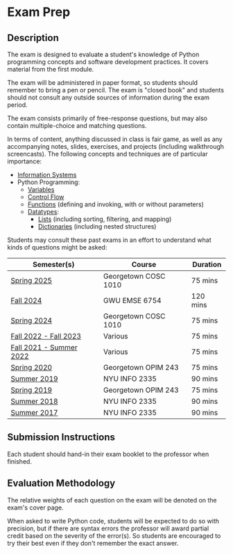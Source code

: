 
# Exam Prep

## Description

The exam is designed to evaluate a student's knowledge of Python programming concepts and software development practices. It covers material from the first module.

The exam will be administered in paper format, so students should remember to bring a pen or pencil. The exam is "closed book" and students should not consult any outside sources of information during the exam period.

The exam consists primarily of free-response questions, but may also contain multiple-choice and matching questions.

In terms of content, anything discussed in class is fair game, as well as any accompanying notes, slides, exercises, and projects (including walkthrough screencasts). The following concepts and techniques are of particular importance:

  + [Information Systems](/notes/info-systems/README.md)
  + Python Programming:
    + [Variables](/notes/python/variables.md)
    + [Control Flow](/notes/python/control-flow.md)
    + [Functions](/notes/python/functions.md) (defining and invoking, with or without parameters)
    + [Datatypes](/notes/python/datatypes/README.md):
      + [Lists](/notes/python/datatypes/lists.md) (including sorting, filtering, and mapping)
      + [Dictionaries](/notes/python/datatypes/dictionaries.md) (including nested structures)

Students may consult these past exams in an effort to understand what kinds of questions might be asked:


Semester(s) | Course | Duration
---|---|---
[Spring 2025](/exam/Midterm%20Exam%20-%20COSC%201010%20(Spring%202025)%20-%20v2.pdf) | Georgetown COSC 1010 | 75 mins
[Fall 2024](/exam/Final%20Exam%20-%20EMSE%206574%20(Fall%202024)%20-%20v2.pdf) | GWU EMSE 6754 | 120 mins
[Spring 2024](/exam/Midterm%20Exam%20-%20COSC%201010%20(Spring%202024)%20-%20v4.pdf) | Georgetown COSC 1010 | 75 mins
[Fall 2022 - Fall 2023](/exam/Crunch_the_YouTube_Data_Exam_(Fall_2023)_%5BYOUR_NET_ID%5D.ipynb) | Various | 75 mins
[Fall 2021 - Summer 2022](/exam/Exam_2022.ipynb) | Various | 75 mins
[Spring 2020](https://github.com/prof-rossetti/intro-to-python/blob/master/exam/Final%20Exam%20-%20OPIM%20243%20-%202020.pdf) | Georgetown OPIM 243 | 75 mins
[Summer 2019](https://github.com/prof-rossetti/nyu-info-2335-201905/blob/master/exams/final/exam.pdf) | NYU INFO 2335 | 90 mins
[Spring 2019](https://github.com/prof-rossetti/georgetown-opim-243-201901/blob/master/exams/final/exam.pdf) | Georgetown OPIM 243 | 75 mins
[Summer 2018](https://github.com/prof-rossetti/nyu-info-2335-201805/blob/master/exams/final/final-exam.pdf) | NYU INFO 2335 | 90 mins
[Summer 2017](https://github.com/prof-rossetti/nyu-info-2335-201706/blob/master/exams/final/NYU-INFO-2335-70-Final-Exam.pdf) | NYU INFO 2335 | 90 mins


## Submission Instructions

Each student should hand-in their exam booklet to the professor when finished.

## Evaluation Methodology

The relative weights of each question on the exam will be denoted on the exam's cover page.

When asked to write Python code, students will be expected to do so with precision, but if there are syntax errors the professor will award partial credit based on the severity of the error(s). So students are encouraged to try their best even if they don't remember the exact answer.
